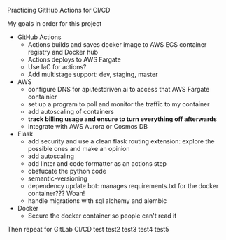 Practicing GitHub Actions for CI/CD

My goals in order for this project
- GitHub Actions
    - Actions builds and saves docker image to AWS ECS container registry and Docker hub
    - Actions deploys to AWS Fargate
    - Use IaC for actions?
    - Add multistage support: dev, staging, master
- AWS
    - configure DNS for api.testdriven.ai to access that AWS Fargate containier
    - set up a program to poll and monitor the traffic to my container
    - add autoscaling of containers
    - **track billing usage and ensure to turn everything off afterwards**
    - integrate with AWS Aurora or Cosmos DB
- Flask
    - add security and use a clean flask routing extension: explore the possible ones and make an opinion
    - add autoscaling
    - add linter and code formatter as an actions step
    - obsfucate the python code
    - semantic-versioning
    - dependency update bot: manages requirements.txt for the docker container??? Woah! 
    - handle migrations with sql alchemy and alembic
- Docker
    - Secure the docker container so people can't read it

Then repeat for GitLab CI/CD
test test2 test3 test4 test5